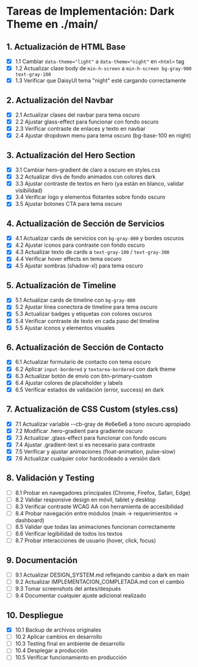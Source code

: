 # Tareas de Implementación: Dark Theme en ./main/

## 1. Actualización de HTML Base
- [x] 1.1 Cambiar `data-theme="light"` a `data-theme="night"` en `<html>` tag
- [x] 1.2 Actualizar clase body de `min-h-screen` a `min-h-screen bg-gray-900 text-gray-100`
- [x] 1.3 Verificar que DaisyUI tema "night" esté cargando correctamente

## 2. Actualización del Navbar
- [x] 2.1 Actualizar clases del navbar para tema oscuro
- [x] 2.2 Ajustar glass-effect para funcionar con fondo oscuro
- [x] 2.3 Verificar contraste de enlaces y texto en navbar
- [x] 2.4 Ajustar dropdown menu para tema oscuro (bg-base-100 en night)

## 3. Actualización del Hero Section
- [x] 3.1 Cambiar hero-gradient de claro a oscuro en styles.css
- [x] 3.2 Actualizar divs de fondo animados con colores dark
- [x] 3.3 Ajustar contraste de textos en hero (ya están en blanco, validar visibilidad)
- [x] 3.4 Verificar logo y elementos flotantes sobre fondo oscuro
- [x] 3.5 Ajustar botones CTA para tema oscuro

## 4. Actualización de Sección de Servicios
- [x] 4.1 Actualizar cards de servicios con `bg-gray-800` y bordes oscuros
- [x] 4.2 Ajustar iconos para contraste con fondo oscuro
- [x] 4.3 Actualizar texto de cards a `text-gray-100` / `text-gray-300`
- [x] 4.4 Verificar hover effects en tema oscuro
- [x] 4.5 Ajustar sombras (shadow-xl) para tema oscuro

## 5. Actualización de Timeline
- [x] 5.1 Actualizar cards de timeline con `bg-gray-800`
- [x] 5.2 Ajustar línea conectora de timeline para tema oscuro
- [x] 5.3 Actualizar badges y etiquetas con colores oscuros
- [x] 5.4 Verificar contraste de texto en cada paso del timeline
- [x] 5.5 Ajustar iconos y elementos visuales

## 6. Actualización de Sección de Contacto
- [x] 6.1 Actualizar formulario de contacto con tema oscuro
- [x] 6.2 Aplicar `input-bordered` y `textarea-bordered` con dark theme
- [x] 6.3 Actualizar botón de envío con btn-primary-custom
- [x] 6.4 Ajustar colores de placeholder y labels
- [x] 6.5 Verificar estados de validación (error, success) en dark

## 7. Actualización de CSS Custom (styles.css)
- [x] 7.1 Actualizar variable --cb-gray de #e6e6e6 a tono oscuro apropiado
- [x] 7.2 Modificar .hero-gradient para gradiente oscuro
- [x] 7.3 Actualizar .glass-effect para funcionar con fondo oscuro
- [x] 7.4 Ajustar .gradient-text si es necesario para contraste
- [x] 7.5 Verificar y ajustar animaciones (float-animation, pulse-slow)
- [x] 7.6 Actualizar cualquier color hardcodeado a versión dark

## 8. Validación y Testing
- [ ] 8.1 Probar en navegadores principales (Chrome, Firefox, Safari, Edge)
- [ ] 8.2 Validar responsive design en móvil, tablet y desktop
- [ ] 8.3 Verificar contraste WCAG AA con herramienta de accesibilidad
- [ ] 8.4 Probar navegación entre módulos (main → requerimientos → dashboard)
- [ ] 8.5 Validar que todas las animaciones funcionan correctamente
- [ ] 8.6 Verificar legibilidad de todos los textos
- [ ] 8.7 Probar interacciones de usuario (hover, click, focus)

## 9. Documentación
- [ ] 9.1 Actualizar DESIGN_SYSTEM.md reflejando cambio a dark en main
- [ ] 9.2 Actualizar IMPLEMENTACION_COMPLETADA.md con el cambio
- [ ] 9.3 Tomar screenshots del antes/después
- [ ] 9.4 Documentar cualquier ajuste adicional realizado

## 10. Despliegue
- [x] 10.1 Backup de archivos originales
- [ ] 10.2 Aplicar cambios en desarrollo
- [ ] 10.3 Testing final en ambiente de desarrollo
- [ ] 10.4 Desplegar a producción
- [ ] 10.5 Verificar funcionamiento en producción
